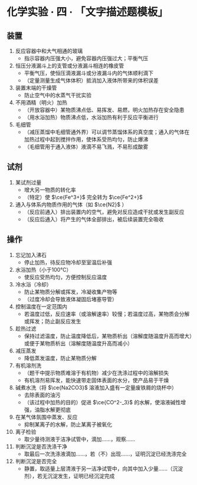 # 化学实验 · 四 · 「文字描述题模板」

## 装置

1. 反应容器中和大气相通的玻璃
   - 指示容器内压强大小，避免容器内压强过大；平衡气压
2. 恒压分液漏斗上的支管或分液漏斗相连的橡皮管
   - 平衡气压，使恒压滴液漏斗或分液漏斗内的气体顺利滴下
   - （定量测量生成气体体积）抵消加入液体所带来的体积误差
3. 装置末端的干燥管
   - 防止空气中的水蒸气干扰实验
4. 不用酒精（明火）加热
   - （开放容器中）某物质沸点低、易挥发、易燃，明火加热存在安全隐患
   - （用水浴加热）物质沸点低，水浴加热有利于反应平衡进行
5. 毛细管
   - （减压蒸馏中毛细管通外界）可以调节蒸馏体系的真空度；通入的气体在加热过程中起到搅拌作用，使体系受热均匀，防止爆沸
   - （毛细管用于通入液体）液滴不易飞溅，不易形成酸雾

## 试剂

1. 某试剂过量
   - 增大另一物质的转化率
   - （特定）使 $\ce{Fe^3+}$ 完全转为 $\ce{Fe^2+}$
2. 通入与体系内物质作用的气体（如 $\ce{N2}$ ）
   - （反应前通入）排出装置内的空气，避免对反应造成干扰或发生副反应
   - （反应后通入）将产生的气体全部排出，被后续装置完全吸收

## 操作

1. 忘记加入沸石
   - 停止加热，待反应物冷却至室温后补强
2. 水浴加热（小于100℃）
   - 使反应受热均匀，方便控制反应温度
3. 冷水浴（冷却）
   - 防止某物质分解或挥发，冷凝收集产物等
   - （过度冷却会导致液体凝固后堵塞导管）
4. 控制温度在一定范围内
   - 若温度过低，反应速率（或溶解速率）较慢；若温度过高，某物质会分解或挥发；防止副反应发生
5. 趁热过滤
   - 保持过滤温度，防止温度降低后，某物质析出（溶解度随温度升高而增大）或便于某物质析出（溶解度随温度升高而减小）
6. 减压蒸发
   - 降低蒸发温度，防止某物质分解
7. 有机溶剂洗
   - （题干中提示物质难溶于有机物）减少在洗涤过程中的溶解损失
   - 有机溶剂易挥发，能快速带走固体表面的水分，使产品易于干燥
8. 碱煮水洗（将 $\ce{Na2CO3}$ 溶液加入盛有一定量废铁屑的烧杯中）
   - 去除表面的油污
   - （该过程中加热的目的）促进 $\ce{CO^2-_3}$ 的水解，使溶液碱性增强，油脂水解更彻底
9. 在某气体氛围中蒸发、反应
   - 抑制某离子的水解，防止某离子被氧化
10. 离子检验
    - 取少量待测液于洁净试管中，滴加……，观察……
11. 判断沉淀是否洗涤干净
    - 取最后一次洗涤液滴加……，若（不）出现……，证明沉淀已经洗涤完全
12. 判断沉淀是否完全
    - 静置，取适量上层清液于另一洁净试管中，向其中加入少量……（沉淀剂），若无沉淀发生，证明已经沉淀完成

